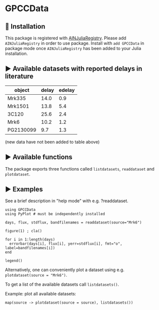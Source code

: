 # GPCCData


## 💾 Installation 

This package is registered with [AINJuliaRegistry](https://github.com/HITS-AIN/AINJuliaRegistry).
Please add `AINJuliaRegistry` in order to use package.
Install with `add GPCCData` in package mode once `AINJuliaRegistry` has been added to your Julia installation.

## ▶ Available datasets with reported delays in literature

|object   |  delay |  edelay |
| ---     |  ---   |   ---   | 
Mrk335	  |  14.0  |   0.9	 |
Mrk1501   |  13.8  |   5.4   |
3C120     |  25.6  |   2.4   | 
Mrk6      |  10.2  |   1.2   |  
PG2130099 |   9.7  |   1.3   |   


(new data have not been added to table above)

## ▶ Available functions

The package exports three functions called `listdatasets`, `readdataset` and `plotdataset`.

## ▶ Examples

See a brief description in "help mode" with e.g. ?readdataset.

```
using GPCCData
using PyPlot # must be independently installed

days, flux, stdflux, bandfilenames = readdataset(source="Mrk6")

figure(1) ; cla()

for i in 1:length(days)
  errorbar(days[i], flux[i], yerr=stdflux[i], fmt="o", label=bandfilenames[i])
end

legend()
```

Alternatively, one can conveniently plot a dataset using e.g. `plotdataset(source = "Mrk6")`.

To get a  list of the available datasets call `listdatasets()`.

Example: plot all available datasets:
```
map(source -> plotdataset(source = source), listdatasets())
```

